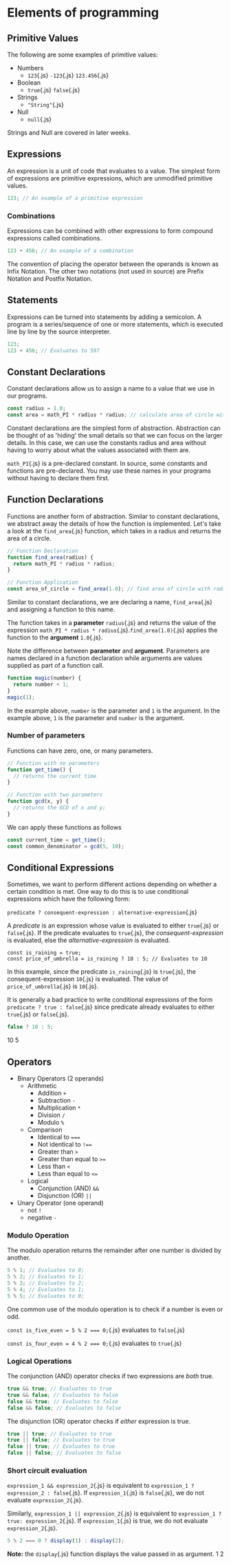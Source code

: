 # Elements of programming

## Primitive Values

The following are some examples of primitive values:

- Numbers
  - `123`{.js} `-123`{.js} `123.456`{.js}
- Boolean
  - `true`{.js} `false`{.js}
- Strings
  - `"String"`{.js}
- Null
  - `null`{.js}

<box type="info">
  Strings and Null are covered in later weeks.
</box>

## Expressions

An expression is a unit of code that evaluates to a value. The simplest form of expressions are primitive expressions, which are unmodified primitive values.

```js
123; // An example of a primitive expression
```

### Combinations

Expressions can be combined with other expressions to form compound expressions called combinations.

```js
123 + 456; // An example of a combination
```

<box type="info">
  The convention of placing the operator between the operands is known as Infix Notation. The other two notations (not used in source) are Prefix Notation and Postfix Notation.
</box>

## Statements

Expressions can be turned into statements by adding a semicolon. A program is a series/sequence of one or more statements, which is executed line by line by the source interpreter.

```js
123;
123 + 456; // Evaluates to 597
```

## Constant Declarations

Constant declarations allow us to assign a name to a value that we use in our programs.

```js
const radius = 1.0;
const area = math_PI * radius * radius; // calculate area of circle with radius 1.0
```

Constant declarations are the simplest form of abstraction. Abstraction can be thought of as 'hiding' the small details so that we can focus on the larger details. In this case, we can use the constants radius and area without having to worry about what the values associated with them are.

<box type="info">

`math_PI`{.js} is a pre-declared constant. In source, some constants and functions are pre-declared. You may use these names in your programs without having to declare them first.
</box>

## Function Declarations

Functions are another form of abstraction. Similar to constant declarations, we abstract away the details of how the function is implemented. Let's take a look at the `find_area`{.js} function, which takes in a radius and returns the area of a circle.

```js
// Function Declaration
function find_area(radius) {
  return math_PI * radius * radius;
}

// Function Application
const area_of_circle = find_area(1.0); // find area of circle with radius 1.0
```

Similar to constant declarations, we are declaring a name, `find_area`{.js} and assigning a function to this name.

The function takes in a **parameter** `radius`{.js} and returns the value of the expression `math_PI * radius * radius`{.js}.`find_area(1.0)`{.js} applies the function to the **argument** `1.0`{.js}.

<box type="important">

Note the difference between **parameter** and **argument**. Parameters are names declared in a function declaration while arguments are values supplied as part of a function call.
</box>

<question type="mcq" header="Which of the following is correct?">

```js
function magic(number) {
  return number + 1;
}
magic(1);
```

  <q-option correct>
      In the example above, <code>number</code> is the parameter and <code>1</code> is the argument.
    </q-option>
    <q-option reason="This is wrong. It should be the other way round.">
      In the example above, <code>1</code> is the parameter and <code>number</code> is the argument.
  </q-option>
</question>

### Number of parameters

Functions can have zero, one, or many parameters.

```js
// Function with no parameters
function get_time() {
  // returns the current time
}

// Function with two parameters
function gcd(x, y) {
  // returns the GCD of x and y;
}
```

We can apply these functions as follows

```js
const current_time = get_time();
const common_denominator = gcd(5, 10);
```

## Conditional Expressions

Sometimes, we want to perform different actions depending on whether a certain condition is met. One way to do this is to use conditional expressions which have the following form:

`predicate ? consequent-expression : alternative-expression`{.js}

A _predicate_ is an expression whose value is evaluated to either `true`{.js} or `false`{.js}. If the predicate evaluates to `true`{.js}, the _consequent-expression_ is evaluated, else the _alternative-expression_ is evaluated.

```
const is_raining = true;
const price_of_umbrella = is_raining ? 10 : 5; // Evaluates to 10
```

In this example, since the predicate `is_raining`{.js} is `true`{.js}, the consequent-expression `10`{.js} is evaluated. The value of `price_of_umbrella`{.js} is `10`{.js}.

<box type="info">

It is generally a bad practice to write conditional expressions of the form `predicate ? true : false`{.js} since predicate already evaluates to either `true`{.js} or `false`{.js}.
</box>

<question type="mcq" header="What is the result after evaluating the following program?">

```js
false ? 10 : 5;
```

  <q-option reason="Since the predicate evaluates to false, the result is the alternative-expression not the consequent-expression.">
      10
    </q-option>
    <q-option correct>
      5
  </q-option>
</question>

## Operators

- Binary Operators (2 operands)
  - Arithmetic
    - Addition `+`
    - Subtraction `-`
    - Multiplication `*`
    - Division `/`
    - Modulo `%`
  - Comparison
    - Identical to `===`
    - Not identical to `!==`
    - Greater than `>`
    - Greater than equal to `>=`
    - Less than `<`
    - Less than equal to `<=`
  - Logical
    - Conjunction (AND) `&&`
    - Disjunction (OR) `||`
- Unary Operator (one operand)
  - not `!`
  - negative `-`

### Modulo Operation

The modulo operation returns the remainder after one number is divided by another.

```js
5 % 1; // Evaluates to 0;
5 % 2; // Evaluates to 1;
5 % 3; // Evaluates to 2;
5 % 4; // Evaluates to 1;
5 % 5; // Evaluates to 0;
```

<box type="important">
One common use of the modulo operation is to check if a number is even or odd.

`const is_five_even = 5 % 2 === 0;`{.js} evaluates to `false`{.js}

`const is_four_even = 4 % 2 === 0;`{.js} evaluates to `true`{.js}
</box>

### Logical Operations

The conjunction (AND) operator checks if two expressions are _both_ true.

```js
true && true; // Evaluates to true
true && false; // Evaluates to false
false && true; // Evaluates to false
false && false; // Evaluates to false
```

The disjunction (OR) operator checks if _either_ expression is true.

```js
true || true; // Evaluates to true
true || false; // Evaluates to true
false || true; // Evaluates to true
false || false; // Evaluates to false
```

### Short circuit evaluation

`expression_1 && expression_2`{.js} is equivalent to `expression_1 ? expression_2 : false`{.js}. If `expression_1`{.js} is `false`{.js}, we do not evaluate `expression_2`{.js}.

Similarly, `expression_1 || expression_2`{.js} is equivalent to `expression_1 ? true: expression_2`{.js}. If `expression_1`{.js} is true, we do not evaluate `expression_2`{.js}.

<question type="checkbox" header="Which of the following values are displayed when the program below is evaluated?">

```js
5 % 2 === 0 ? display(1) : display(2);
```

**Note:** the `display`{.js} function displays the value passed in as argument.
<q-option reason="`display(1)` is not evaluated.">
1
</q-option>
<q-option correct>
2
</q-option>
</question>
